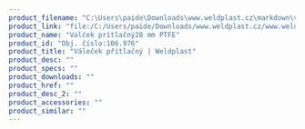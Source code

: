 ```yaml
---
product_filename: "C:\Users\paide\Downloads\www.weldplast.cz\markdown\valecek-pritlacny406.md"
product_link: "file:/C:/Users/paide/Downloads/www.weldplast.cz/www.weldplast.cz/sk/valecek-pritlacny406"
product_name: "Valček prítlačný28 mm PTFE"
product_id: "Obj. číslo:106.976"
product_title: "Váleček přítlačný | Weldplast"
product_desc: ""
product_specs: ""
product_downloads: ""
product_href: ""
product_desc_2: ""
product_accessories: ""
product_similar: ""
---
```

